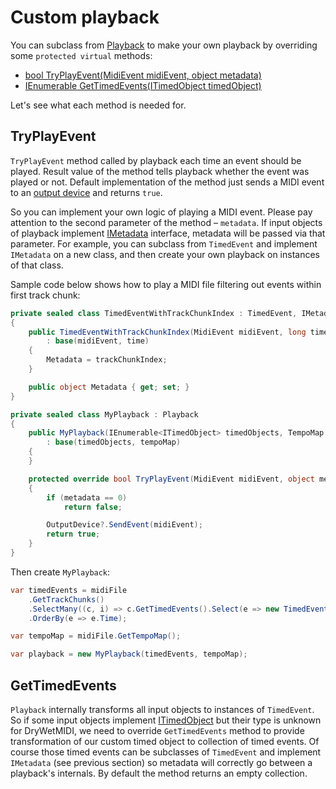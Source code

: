 ﻿---
uid: a_playback_custom
---

# Custom playback

You can subclass from [Playback](xref:Melanchall.DryWetMidi.Multimedia.Playback) to make your own playback by overriding some `protected virtual` methods:

* [bool TryPlayEvent(MidiEvent midiEvent, object metadata)](xref:Melanchall.DryWetMidi.Multimedia.Playback.TryPlayEvent(Melanchall.DryWetMidi.Core.MidiEvent,System.Object))
* [IEnumerable<TimedEvent> GetTimedEvents(ITimedObject timedObject)](xref:Melanchall.DryWetMidi.Multimedia.Playback.GetTimedEvents(Melanchall.DryWetMidi.Interaction.ITimedObject))

Let's see what each method is needed for.

## TryPlayEvent

`TryPlayEvent` method called by playback each time an event should be played. Result value of the method tells playback whether the event was played or not. Default implementation of the method just sends a MIDI event to an [output device](xref:Melanchall.DryWetMidi.Multimedia.Playback.OutputDevice) and returns `true`.

So you can implement your own logic of playing a MIDI event. Please pay attention to the second parameter of the method – `metadata`. If input objects of playback implement [IMetadata](xref:Melanchall.DryWetMidi.Common.IMetadata) interface, metadata will be passed via that parameter. For example, you can subclass from `TimedEvent` and implement `IMetadata` on a new class, and then create your own playback on instances of that class.

Sample code below shows how to play a MIDI file filtering out events within first track chunk:

```csharp
private sealed class TimedEventWithTrackChunkIndex : TimedEvent, IMetadata
{
    public TimedEventWithTrackChunkIndex(MidiEvent midiEvent, long time, int trackChunkIndex)
        : base(midiEvent, time)
    {
        Metadata = trackChunkIndex;
    }

    public object Metadata { get; set; }
}

private sealed class MyPlayback : Playback
{
    public MyPlayback(IEnumerable<ITimedObject> timedObjects, TempoMap tempoMap)
        : base(timedObjects, tempoMap)
    {
    }

    protected override bool TryPlayEvent(MidiEvent midiEvent, object metadata)
    {
        if (metadata == 0)
            return false;

        OutputDevice?.SendEvent(midiEvent);
        return true;
    }
}
```

Then create `MyPlayback`:

```csharp
var timedEvents = midiFile
    .GetTrackChunks()
    .SelectMany((c, i) => c.GetTimedEvents().Select(e => new TimedEventWithTrackChunkIndex(e.Event, e.Time, i)))
    .OrderBy(e => e.Time);

var tempoMap = midiFile.GetTempoMap();

var playback = new MyPlayback(timedEvents, tempoMap);
```

## GetTimedEvents

`Playback` internally transforms all input objects to instances of `TimedEvent`. So if some input objects implement [ITimedObject](xref:Melanchall.DryWetMidi.Interaction.ITimedObject) but their type is unknown for DryWetMIDI, we need to override `GetTimedEvents` method to provide transformation of our custom timed object to collection of timed events. Of course those timed events can be subclasses of `TimedEvent` and implement `IMetadata` (see previous section) so metadata will correctly go between a playback's internals. By default the method returns an empty collection.